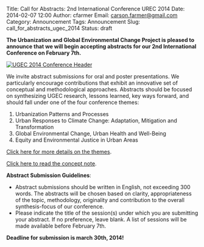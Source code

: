 Title: Call for Abstracts: 2nd International Conference UREC 2014
Date: 2014-02-07 12:00
Author: cfarmer
Email: carson.farmer@gmail.com
Category: Announcement
Tags: Announcement
Slug: call_for_abstracts_ugec_2014
Status: draft

**The Urbanization and Global Environmental Change Project is pleased to 
announce that we will begin accepting abstracts for our 2nd International 
Conference on February 7th.**

[![UGEC 2014 Conference Header][logo]][conf]

We invite abstract submissions for oral and poster presentations. We 
particularly encourage contributions that exhibit an innovative set of 
conceptual and methodological approaches.  Abstracts should be focused on 
synthesizing UGEC research, lessons learned, key ways forward, and should fall 
under one of the four conference themes:

1. Urbanization Patterns and Processes
2. Urban Responses to Climate Change: Adaptation, Mitigation and Transformation
3. Global Environmental Change, Urban Health and Well-Being
4. Equity and Environmental Justice in Urban Areas

[Click here for more details on the themes][themes].

[Click here to read the concept note][concept].
 
**Abstract Submission Guidelines**:

* Abstract submissions should be written in English, not exceeding 300 words. 
The abstracts will be chosen based on clarity, appropriateness of the topic, 
methodology, originality and contribution to the overall synthesis-focus of 
our conference. 
* Please indicate the title of the session(s) under which you are submitting 
your abstract. If no preference, leave blank. A list of sessions will be made 
available before February 7th.

**Deadline for submission is march 30th, 2014!**

[themes]: http://ugec2014.squarespace.com/themes
[concept]: http://ugec2014.squarespace.com/concept-and-themes
[conf]: http://www.ugec2014.org/
[logo]: {filename}/images/ugec_conf_2014.jpg